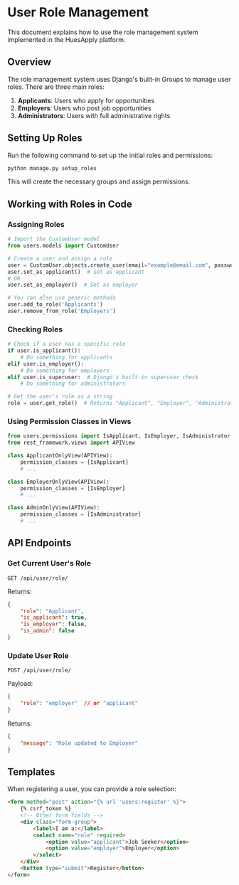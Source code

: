 # User Role Management

This document explains how to use the role management system implemented in the HuesApply platform.

## Overview

The role management system uses Django's built-in Groups to manage user roles. There are three main roles:

1. **Applicants**: Users who apply for opportunities
2. **Employers**: Users who post job opportunities
3. **Administrators**: Users with full administrative rights

## Setting Up Roles

Run the following command to set up the initial roles and permissions:

```bash
python manage.py setup_roles
```

This will create the necessary groups and assign permissions.

## Working with Roles in Code

### Assigning Roles

```python
# Import the CustomUser model
from users.models import CustomUser

# Create a user and assign a role
user = CustomUser.objects.create_user(email="example@email.com", password="secure_password")
user.set_as_applicant()  # Set as applicant
# OR
user.set_as_employer()  # Set as employer

# You can also use generic methods
user.add_to_role('Applicants')
user.remove_from_role('Employers')
```

### Checking Roles

```python
# Check if a user has a specific role
if user.is_applicant():
    # Do something for applicants
elif user.is_employer():
    # Do something for employers
elif user.is_superuser:  # Django's built-in superuser check
    # Do something for administrators

# Get the user's role as a string
role = user.get_role()  # Returns "Applicant", "Employer", "Administrator", or "Unassigned"
```

### Using Permission Classes in Views

```python
from users.permissions import IsApplicant, IsEmployer, IsAdministrator
from rest_framework.views import APIView

class ApplicantOnlyView(APIView):
    permission_classes = [IsApplicant]
    # ...

class EmployerOnlyView(APIView):
    permission_classes = [IsEmployer]
    # ...

class AdminOnlyView(APIView):
    permission_classes = [IsAdministrator]
    # ...
```

## API Endpoints

### Get Current User's Role

```
GET /api/user/role/
```

Returns:
```json
{
    "role": "Applicant",
    "is_applicant": true,
    "is_employer": false,
    "is_admin": false
}
```

### Update User Role

```
POST /api/user/role/
```

Payload:
```json
{
    "role": "employer"  // or "applicant"
}
```

Returns:
```json
{
    "message": "Role updated to Employer"
}
```

## Templates

When registering a user, you can provide a role selection:

```html
<form method="post" action="{% url 'users:register' %}">
    {% csrf_token %}
    <!-- Other form fields -->
    <div class="form-group">
        <label>I am a:</label>
        <select name="role" required>
            <option value="applicant">Job Seeker</option>
            <option value="employer">Employer</option>
        </select>
    </div>
    <button type="submit">Register</button>
</form>
```
